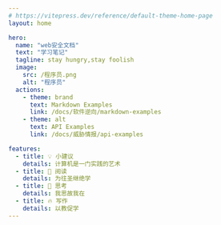```yaml
---
# https://vitepress.dev/reference/default-theme-home-page
layout: home

hero:
  name: "web安全文档"
  text: "学习笔记"
  tagline: stay hungry,stay foolish
  image:
    src: /程序员.png
    alt: "程序员"
  actions:
    - theme: brand
      text: Markdown Examples
      link: /docs/软件逆向/markdown-examples
    - theme: alt
      text: API Examples
      link: /docs/威胁情报/api-examples

features:
  - title: 💡 小建议
    details: 计算机是一门实践的艺术
  - title: 🍊 阅读
    details: 为往圣继绝学
  - title: 🤔 思考
    details: 我思故我在
  - title: 🔥 写作
    details: 以教促学
---
```


